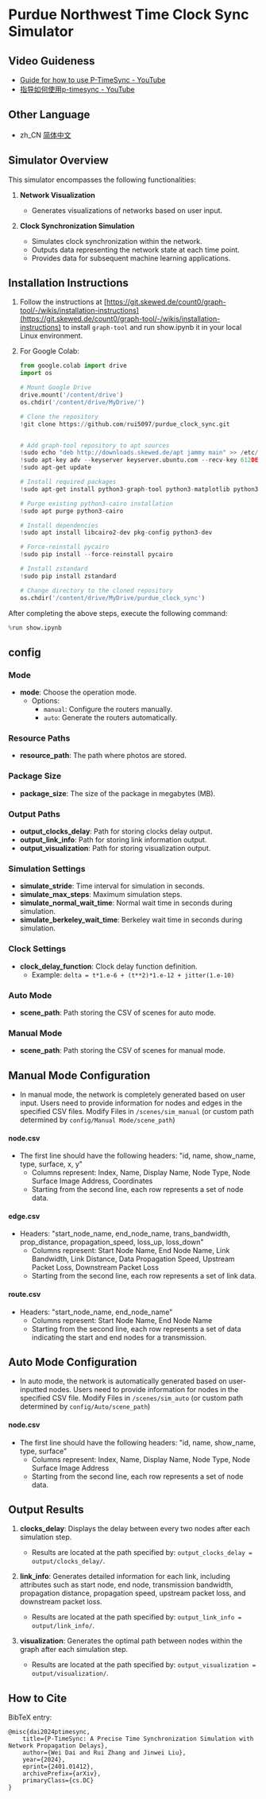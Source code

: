 # Purdue Northwest Time Clock Sync Simulator

## Video Guideness

- [Guide for how to use P-TimeSync - YouTube](https://www.youtube.com/watch?v=hPGJymCEeGw)
- [指导如何使用p-timesync - YouTube](https://www.youtube.com/watch?v=2r6Ec_lYYrA)

## Other Language

- zh_CN [简体中文](./readme/README.zh_CN.md)

## Simulator Overview

This simulator encompasses the following functionalities:

1. **Network Visualization**
   - Generates visualizations of networks based on user input.

2. **Clock Synchronization Simulation**
   - Simulates clock synchronization within the network.
   - Outputs data representing the network state at each time point.
   - Provides data for subsequent machine learning applications.


## Installation Instructions

1. Follow the instructions at [https://git.skewed.de/count0/graph-tool/-/wikis/installation-instructions](https://git.skewed.de/count0/graph-tool/-/wikis/installation-instructions) to install `graph-tool` and run show.ipynb it in your local Linux environment.

2. For Google Colab:

    ```python
    from google.colab import drive
    import os
    
    # Mount Google Drive
    drive.mount('/content/drive')
    os.chdir('/content/drive/MyDrive/')
    
    # Clone the repository
    !git clone https://github.com/rui5097/purdue_clock_sync.git
    
    
    # Add graph-tool repository to apt sources
    !sudo echo "deb http://downloads.skewed.de/apt jammy main" >> /etc/apt/sources.list
    !sudo apt-key adv --keyserver keyserver.ubuntu.com --recv-key 612DEFB798507F25
    !sudo apt-get update
    
    # Install required packages
    !sudo apt-get install python3-graph-tool python3-matplotlib python3-cairo
    
    # Purge existing python3-cairo installation
    !sudo apt purge python3-cairo
    
    # Install dependencies
    !sudo apt install libcairo2-dev pkg-config python3-dev
    
    # Force-reinstall pycairo
    !sudo pip install --force-reinstall pycairo
    
    # Install zstandard
    !sudo pip install zstandard
    
    # Change directory to the cloned repository
    os.chdir('/content/drive/MyDrive/purdue_clock_sync')
    
    ```

After completing the above steps, execute the following command:

```python
%run show.ipynb
```

## config

### Mode
- **mode**: Choose the operation mode.
  - Options:
    - `manual`: Configure the routers manually.
    - `auto`: Generate the routers automatically.

### Resource Paths
- **resource_path**: The path where photos are stored.

### Package Size
- **package_size**: The size of the package in megabytes (MB).

### Output Paths
- **output_clocks_delay**: Path for storing clocks delay output.
- **output_link_info**: Path for storing link information output.
- **output_visualization**: Path for storing visualization output.

### Simulation Settings
- **simulate_stride**: Time interval for simulation in seconds.
- **simulate_max_steps**: Maximum simulation steps.
- **simulate_normal_wait_time**: Normal wait time in seconds during simulation.
- **simulate_berkeley_wait_time**: Berkeley wait time in seconds during simulation.

### Clock Settings
- **clock_delay_function**: Clock delay function definition.
  - Example: `delta = t*1.e-6 + (t**2)*1.e-12 + jitter(1.e-10)`

### Auto Mode
- **scene_path**: Path storing the CSV of scenes for auto mode.

### Manual Mode
- **scene_path**: Path storing the CSV of scenes for manual mode.



## Manual Mode Configuration

- In manual mode, the network is completely generated based on user input. Users need to provide information for nodes and edges in the specified CSV files. Modify Files in `/scenes/sim_manual` (or custom path determined by `config/Manual Mode/scene_path`)

#### node.csv
- The first line should have the following headers: "id, name, show_name, type, surface, x, y"
  - Columns represent: Index, Name, Display Name, Node Type, Node Surface Image Address, Coordinates
  - Starting from the second line, each row represents a set of node data.

#### edge.csv
- Headers: "start_node_name, end_node_name, trans_bandwidth, prop_distance, propagation_speed, loss_up, loss_down"
  - Columns represent: Start Node Name, End Node Name, Link Bandwidth, Link Distance, Data Propagation Speed, Upstream Packet Loss, Downstream Packet Loss
  - Starting from the second line, each row represents a set of link data.

#### route.csv
- Headers: "start_node_name, end_node_name"
  - Columns represent: Start Node Name, End Node Name
  - Starting from the second line, each row represents a set of data indicating the start and end nodes for a transmission.

## Auto Mode Configuration

- In auto mode, the network is automatically generated based on user-inputted nodes. Users need to provide information for nodes in the specified CSV file. Modify Files in `/scenes/sim_auto` (or custom path determined by `config/Auto/scene_path`)

#### node.csv
- The first line should have the following headers: "id, name, show_name, type, surface"
  - Columns represent: Index, Name, Display Name, Node Type, Node Surface Image Address
  - Starting from the second line, each row represents a set of node data.

## Output Results

1. **clocks_delay**: Displays the delay between every two nodes after each simulation step.
   - Results are located at the path specified by: `output_clocks_delay = output/clocks_delay/`.

2. **link_info**: Generates detailed information for each link, including attributes such as start node, end node, transmission bandwidth, propagation distance, propagation speed, upstream packet loss, and downstream packet loss.
   - Results are located at the path specified by: `output_link_info = output/link_info/`.

3. **visualization**: Generates the optimal path between nodes within the graph after each simulation step.
   - Results are located at the path specified by: `output_visualization = output/visualization/`.

## How to Cite 
BibTeX entry:
```
@misc{dai2024ptimesync,
    title={P-TimeSync: A Precise Time Synchronization Simulation with Network Propagation Delays},
    author={Wei Dai and Rui Zhang and Jinwei Liu},
    year={2024},
    eprint={2401.01412},
    archivePrefix={arXiv},
    primaryClass={cs.DC}
}
```